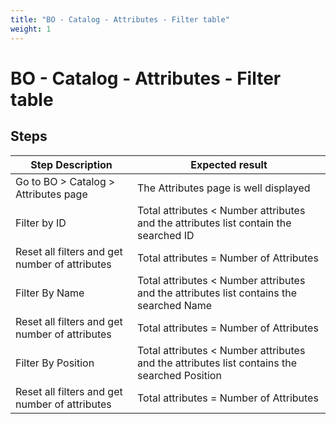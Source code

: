 ```yaml
---
title: "BO - Catalog - Attributes - Filter table"
weight: 1
---
```


# BO - Catalog - Attributes - Filter table
## Steps
| Step Description | Expected result |
| ----- | ----- |
| Go to BO > Catalog > Attributes page | The Attributes page is well displayed |
| Filter by ID | Total attributes < Number attributes and the attributes list contain the searched ID |
| Reset all filters and get number of attributes | Total attributes = Number of Attributes |
| Filter By Name | Total attributes < Number attributes and the attributes list contains the searched Name |
| Reset all filters and get number of attributes | Total attributes = Number of Attributes |
| Filter By Position | Total attributes < Number attributes and the attributes list contains the searched Position |
| Reset all filters and get number of attributes | Total attributes = Number of Attributes |

